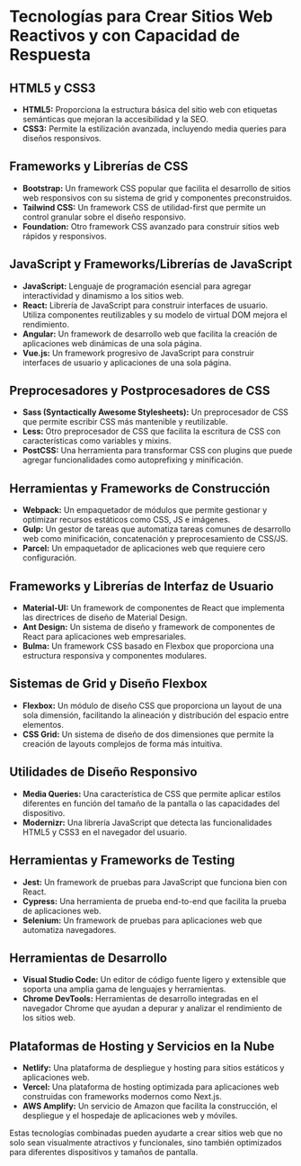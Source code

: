 # Tecnologías para Crear Sitios Web Reactivos y con Capacidad de Respuesta

## HTML5 y CSS3

- **HTML5:** Proporciona la estructura básica del sitio web con etiquetas semánticas que mejoran la accesibilidad y la SEO.
- **CSS3:** Permite la estilización avanzada, incluyendo media queries para diseños responsivos.

## Frameworks y Librerías de CSS

- **Bootstrap:** Un framework CSS popular que facilita el desarrollo de sitios web responsivos con su sistema de grid y componentes preconstruidos.
- **Tailwind CSS:** Un framework CSS de utilidad-first que permite un control granular sobre el diseño responsivo.
- **Foundation:** Otro framework CSS avanzado para construir sitios web rápidos y responsivos.

## JavaScript y Frameworks/Librerías de JavaScript

- **JavaScript:** Lenguaje de programación esencial para agregar interactividad y dinamismo a los sitios web.
- **React:** Librería de JavaScript para construir interfaces de usuario. Utiliza componentes reutilizables y su modelo de virtual DOM mejora el rendimiento.
- **Angular:** Un framework de desarrollo web que facilita la creación de aplicaciones web dinámicas de una sola página.
- **Vue.js:** Un framework progresivo de JavaScript para construir interfaces de usuario y aplicaciones de una sola página.

## Preprocesadores y Postprocesadores de CSS

- **Sass (Syntactically Awesome Stylesheets):** Un preprocesador de CSS que permite escribir CSS más mantenible y reutilizable.
- **Less:** Otro preprocesador de CSS que facilita la escritura de CSS con características como variables y mixins.
- **PostCSS:** Una herramienta para transformar CSS con plugins que puede agregar funcionalidades como autoprefixing y minificación.

## Herramientas y Frameworks de Construcción

- **Webpack:** Un empaquetador de módulos que permite gestionar y optimizar recursos estáticos como CSS, JS e imágenes.
- **Gulp:** Un gestor de tareas que automatiza tareas comunes de desarrollo web como minificación, concatenación y preprocesamiento de CSS/JS.
- **Parcel:** Un empaquetador de aplicaciones web que requiere cero configuración.

## Frameworks y Librerías de Interfaz de Usuario

- **Material-UI:** Un framework de componentes de React que implementa las directrices de diseño de Material Design.
- **Ant Design:** Un sistema de diseño y framework de componentes de React para aplicaciones web empresariales.
- **Bulma:** Un framework CSS basado en Flexbox que proporciona una estructura responsiva y componentes modulares.

## Sistemas de Grid y Diseño Flexbox

- **Flexbox:** Un módulo de diseño CSS que proporciona un layout de una sola dimensión, facilitando la alineación y distribución del espacio entre elementos.
- **CSS Grid:** Un sistema de diseño de dos dimensiones que permite la creación de layouts complejos de forma más intuitiva.

## Utilidades de Diseño Responsivo

- **Media Queries:** Una característica de CSS que permite aplicar estilos diferentes en función del tamaño de la pantalla o las capacidades del dispositivo.
- **Modernizr:** Una librería JavaScript que detecta las funcionalidades HTML5 y CSS3 en el navegador del usuario.

## Herramientas y Frameworks de Testing

- **Jest:** Un framework de pruebas para JavaScript que funciona bien con React.
- **Cypress:** Una herramienta de prueba end-to-end que facilita la prueba de aplicaciones web.
- **Selenium:** Un framework de pruebas para aplicaciones web que automatiza navegadores.

## Herramientas de Desarrollo

- **Visual Studio Code:** Un editor de código fuente ligero y extensible que soporta una amplia gama de lenguajes y herramientas.
- **Chrome DevTools:** Herramientas de desarrollo integradas en el navegador Chrome que ayudan a depurar y analizar el rendimiento de los sitios web.

## Plataformas de Hosting y Servicios en la Nube

- **Netlify:** Una plataforma de despliegue y hosting para sitios estáticos y aplicaciones web.
- **Vercel:** Una plataforma de hosting optimizada para aplicaciones web construidas con frameworks modernos como Next.js.
- **AWS Amplify:** Un servicio de Amazon que facilita la construcción, el despliegue y el hospedaje de aplicaciones web y móviles.

Estas tecnologías combinadas pueden ayudarte a crear sitios web que no solo sean visualmente atractivos y funcionales, sino también optimizados para diferentes dispositivos y tamaños de pantalla.
